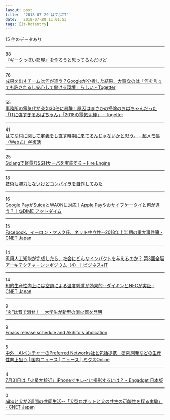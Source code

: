 ```yaml
---
layout: post
title:  "2018-07-29 はてぶIT"
date:   2018-07-29 11:01:53
tags: [it-hotentry]
---
```

15 件のデータあり

<hr><div class="row">
<div class="col-1"><span class="badge badge-pill badge-success h2">88</span></div>
<div class="col-11"><a href='https://anond.hatelabo.jp/20180729015737' target='_blank'>『ギークっぽい部屋』を作ろうと思ってるんだけど</a></div>
</div>
<hr>
<div class="row">
<div class="col-1"><span class="badge badge-pill badge-success h2">76</span></div>
<div class="col-11"><a href='https://togetter.com/li/1251175' target='_blank'>成果を出すチームは何が違う？Googleが分析した結果、大事なのは「何を言っても許されるし安心して働ける環境」らしい - Togetter</a></div>
</div>
<hr>
<div class="row">
<div class="col-1"><span class="badge badge-pill badge-success h2">55</span></div>
<div class="col-11"><a href='https://togetter.com/li/1251196' target='_blank'>事務所の電気代が突如30倍に暴騰！原因はまさかの掃除のおばちゃんだった「ITに強すぎるおばちゃん」「2018の電気泥棒」 - Togetter</a></div>
</div>
<hr>
<div class="row">
<div class="col-1"><span class="badge badge-pill badge-success h2">41</span></div>
<div class="col-11"><a href='https://www.ituki-yu2.net/entry/hatena_mura_Redefine' target='_blank'>はてな村に関して定義をし直す時期に来てるんじゃないかと思う。 - 超メモ帳（Web式）＠復活</a></div>
</div>
<hr>
<div class="row">
<div class="col-1"><span class="badge badge-pill badge-success h2">25</span></div>
<div class="col-11"><a href='http://www.hirotsuru.com/entry/2018/07/28/225520' target='_blank'>Golangで軽量なSSHサーバを実装する - Fire Engine</a></div>
</div>
<hr>
<div class="row">
<div class="col-1"><span class="badge badge-pill badge-success h2">18</span></div>
<div class="col-11"><a href='https://qiita.com/kawakami_o3/items/a788989caeaec94dddf8' target='_blank'>技術も腕力もないけどコンパイラを自作してみた</a></div>
</div>
<hr>
<div class="row">
<div class="col-1"><span class="badge badge-pill badge-success h2">16</span></div>
<div class="col-11"><a href='https://dime.jp/genre/572432/' target='_blank'>Google PayがSuicaとWAONに対応！Apple Payやおサイフケータイと何が違う？｜@DIME アットダイム</a></div>
</div>
<hr>
<div class="row">
<div class="col-1"><span class="badge badge-pill badge-success h2">15</span></div>
<div class="col-11"><a href='https://japan.cnet.com/article/35123008/' target='_blank'>Facebook、イーロン・マスク氏、ネット中立性--2018年上半期の重大事件簿 - CNET Japan</a></div>
</div>
<hr>
<div class="row">
<div class="col-1"><span class="badge badge-pill badge-success h2">14</span></div>
<div class="col-11"><a href='https://www.sbbit.jp/article/cont1/35123' target='_blank'>汎用人工知能が完成したら、社会にどんなインパクトを与えるのか？ 第3回全脳アーキテクチャ・シンポジウム（4）｜ビジネス+IT</a></div>
</div>
<hr>
<div class="row">
<div class="col-1"><span class="badge badge-pill badge-success h2">14</span></div>
<div class="col-11"><a href='https://japan.cnet.com/article/35123113/' target='_blank'>知的生産性向上には空調による温度刺激が効果的--ダイキンとNECが実証 - CNET Japan</a></div>
</div>
<hr>
<div class="row">
<div class="col-1"><span class="badge badge-pill badge-success h2">9</span></div>
<div class="col-11"><a href='http://news.tv-asahi.co.jp/news_international/articles/000047402.html' target='_blank'>“炎”は音で消せ！　大学生が新型の消火器を発明</a></div>
</div>
<hr>
<div class="row">
<div class="col-1"><span class="badge badge-pill badge-success h2">9</span></div>
<div class="col-11"><a href='https://lists.gnu.org/archive/html/emacs-devel/2018-07/msg01012.html' target='_blank'>Emacs release schedule and Akihito's abdication</a></div>
</div>
<hr>
<div class="row">
<div class="col-1"><span class="badge badge-pill badge-success h2">5</span></div>
<div class="col-11"><a href='https://www.mixonline.jp/Article/tabid/55/artid/62169/Default.aspx' target='_blank'>中外　AIベンチャーのPreferred Networks社と包括提携　研究開発などの生産性向上狙う | 国内ニュース | ニュース | ミクスOnline</a></div>
</div>
<hr>
<div class="row">
<div class="col-1"><span class="badge badge-pill badge-success h2">4</span></div>
<div class="col-11"><a href='https://japanese.engadget.com/2018/07/28/7-31-iphone/' target='_blank'>7月31日は「火星大接近」iPhoneでキレイに撮影するには？ - Engadget 日本版</a></div>
</div>
<hr>
<div class="row">
<div class="col-1"><span class="badge badge-pill badge-success h2">0</span></div>
<div class="col-11"><a href='https://japan.cnet.com/article/35123179/' target='_blank'>aiboと犬が2週間の共同生活--「犬型ロボットと犬の共生の可能性を探る実験」 - CNET Japan</a></div>
</div>
<hr>
